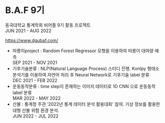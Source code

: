 # B.A.F 9기 

동국대학교 통계학회 비어플 9기 활동 프로젝트     
JUN 2021 - AUG 2022

https://www.dgubaf.com/   


- 따릉이project : Random Forest Regressor 모형을 이용하여 따릉이 대여량 예측        
  SEP 2021 - NOV 2021   
- 기후기술분류 : NLP(Natural Language Process) 스터디 진행. Konlpy 형태소 분석기를 이용하여 자연어 처리 후 Neural Network로 기후기술 label 분류      
  DEC 2021 - FEB 2022    
- 운동동작분류 : time step이 존재하는 이미지 데이터로 1D CNN 으로 운동동작 label 분류     
  MAR 2022 - MAY 2022 
- 산불 : 통계청 주관 ‘2022년 통계 데이터 분석 활용대회' 참여. 기상 정보를 활용한 대형 산불 위험 환경 분석.      
  JUN 2022 - JUL 2022
